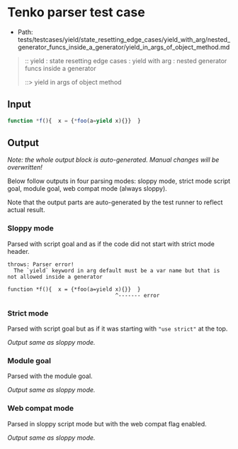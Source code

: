 # Tenko parser test case

- Path: tests/testcases/yield/state_resetting_edge_cases/yield_with_arg/nested_generator_funcs_inside_a_generator/yield_in_args_of_object_method.md

> :: yield : state resetting edge cases : yield with arg : nested generator funcs inside a generator
>
> ::> yield in args of object method

## Input


`````js
function *f(){  x = {*foo(a=yield x){}}  }
`````

## Output

_Note: the whole output block is auto-generated. Manual changes will be overwritten!_

Below follow outputs in four parsing modes: sloppy mode, strict mode script goal, module goal, web compat mode (always sloppy).

Note that the output parts are auto-generated by the test runner to reflect actual result.

### Sloppy mode

Parsed with script goal and as if the code did not start with strict mode header.

`````
throws: Parser error!
  The `yield` keyword in arg default must be a var name but that is not allowed inside a generator

function *f(){  x = {*foo(a=yield x){}}  }
                                  ^------- error
`````

### Strict mode

Parsed with script goal but as if it was starting with `"use strict"` at the top.

_Output same as sloppy mode._

### Module goal

Parsed with the module goal.

_Output same as sloppy mode._

### Web compat mode

Parsed in sloppy script mode but with the web compat flag enabled.

_Output same as sloppy mode._
